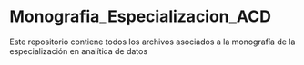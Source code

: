 # Monografia_Especializacion_ACD
Este repositorio contiene todos los archivos asociados a la monografía de la especialización en analítica de datos
